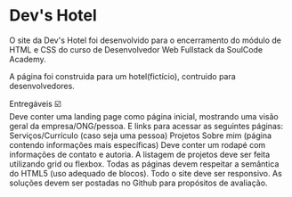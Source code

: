 # Dev's Hotel

O site da Dev's Hotel foi desenvolvido para o encerramento do módulo de HTML e CSS do curso de Desenvolvedor Web Fullstack da SoulCode Academy.

A página foi construida para um hotel(fictício), contruido para desenvolvedores.



Entregáveis ☑️ <br>
 Deve conter uma landing page como página inicial, mostrando uma visão geral da empresa/ONG/pessoa. E links para acessar as seguintes páginas:
 Serviços/Currículo (caso seja uma pessoa)
 Projetos
 Sobre mim (página contendo informações mais específicas)
 Deve conter um rodapé com informações de contato e autoria.
 A listagem de projetos deve ser feita utilizando grid ou flexbox.
 Todas as páginas devem respeitar a semântica do HTML5 (uso adequado de blocos).
 Todo o site deve ser responsivo.
 As soluções devem ser postadas no Github para propósitos de avaliação.

